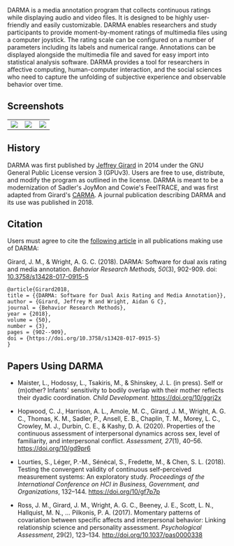 DARMA is a media annotation program that collects continuous ratings while displaying audio and video files. It is designed to be highly user-friendly and easily customizable. DARMA enables researchers and study participants to provide moment-by-moment ratings of multimedia files using a computer joystick. The rating scale can be configured on a number of parameters including its labels and numerical range. Annotations can be displayed alongside the multimedia file and saved for easy import into statistical analysis software. DARMA provides a tool for researchers in affective computing, human-computer interaction, and the social sciences who need to capture the unfolding of subjective experience and observable behavior over time.

## Screenshots
<table width="100%">
<tr>
<td width="33%"><a href="http://i.imgur.com/dVpLZFr.png"><img src="http://i.imgur.com/dVpLZFr.png" /></a></td>
<td width="33%"><a href="http://i.imgur.com/PTq6Ncz.png"><img src="http://i.imgur.com/PTq6Ncz.png" /></a></td>
<td width="33%"><a href="http://i.imgur.com/nG4Yu3O.png"><img src="http://i.imgur.com/nG4Yu3O.png" /></a></td>
</tr>
</table>

## History
DARMA was first published by [Jeffrey Girard](http://jmgirard.com) in 2014 under the GNU General Public License version 3 (GPUv3). Users are free to use, distribute, and modify the program as outlined in the license. DARMA is meant to be a modernization of Sadler's JoyMon and Cowie's FeelTRACE, and was first adapted from Girard's [CARMA](http://carma.jmgirard.com). A journal publication describing DARMA and its use was published in 2018.

## Citation
Users must agree to cite the [following article](https://osf.io/xhmu6/) in all publications making use of DARMA:

Girard, J. M., & Wright, A. G. C. (2018). DARMA: Software for dual axis rating and media annotation. *Behavior Research Methods, 50*(3), 902-909. doi: [10.3758/s13428-017-0915-5](http://doi.org/10.3758/s13428-017-0915-5)

```
@article{Girard2018,
title = {{DARMA: Software for Dual Axis Rating and Media Annotation}},
author = {Girard, Jeffrey M and Wright, Aidan G C},
journal = {Behavior Research Methods},
year = {2018},
volume = {50},
number = {3},
pages = {902--909},
doi = {https://doi.org/10.3758/s13428-017-0915-5}
}
```

## Papers Using DARMA
* Maister, L., Hodossy, L., Tsakiris, M., & Shinskey, J. L. (in press). Self or (m)other? Infants' sensitivity to bodily overlap with their mother reflects their dyadic coordination. *Child Development*. <https://doi.org/10/ggrj2x>

* Hopwood, C. J., Harrison, A. L., Amole, M. C., Girard, J. M., Wright, A. G. C., Thomas, K. M., Sadler, P., Ansell, E. B., Chaplin, T. M., Morey, L. C., Crowley, M. J., Durbin, C. E., & Kashy, D. A. (2020). Properties of the continuous assessment of interpersonal dynamics across sex, level of familiarity, and interpersonal conflict. *Assessment, 27*(1), 40–56. <https://doi.org/10/gd9pr6>

* Lourties, S., Léger, P.-M., Sénécal, S., Fredette, M., & Chen, S. L. (2018). Testing the convergent validity of continuous self-perceived measurement systems: An exploratory study. *Proceedings of the International Conference on HCI in Business, Government, and Organizations*, 132–144. <https://doi.org/10/gf7p7p>

* Ross, J. M., Girard, J. M., Wright, A. G. C., Beeney, J. E., Scott, L. N., Hallquist, M. N., … Pilkonis, P. A. (2017). Momentary patterns of covariation between specific affects and interpersonal behavior: Linking relationship science and personality assessment. *Psychological Assessment*, 29(2), 123–134. <http://doi.org/10.1037/pas0000338>

